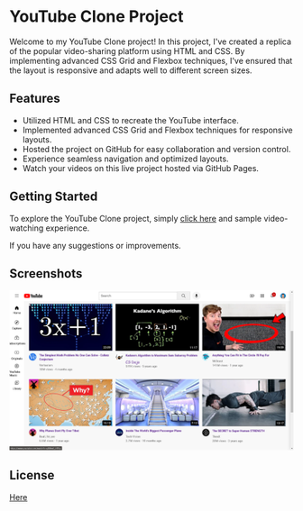 # YouTube Clone Project

Welcome to my YouTube Clone project! In this project, I've created a replica of the popular video-sharing platform using HTML and CSS. By implementing advanced CSS Grid and Flexbox techniques, I've ensured that the layout is responsive and adapts well to different screen sizes.

## Features

- Utilized HTML and CSS to recreate the YouTube interface.
- Implemented advanced CSS Grid and Flexbox techniques for responsive layouts.
- Hosted the project on GitHub for easy collaboration and version control.
- Experience seamless navigation and optimized layouts.
- Watch your videos on this live project hosted via GitHub Pages.

## Getting Started

To explore the YouTube Clone project, simply [click here](https://nareshk170999.github.io/Youtube_Clone/) and sample video-watching experience.

If you have any suggestions or improvements.

## Screenshots

![Screenshot 1](screenshots/screenshot1.png)


## License

[Here](https://nareshk170999.github.io/Youtube_Clone/)
